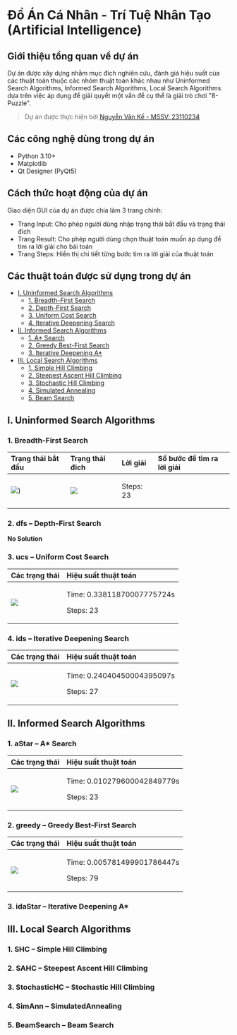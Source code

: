 # Đồ Án Cá Nhân - Trí Tuệ Nhân Tạo (Artificial Intelligence)

## Giới thiệu tổng quan về dự án
Dự án được xây dựng nhằm mục đích nghiên cứu, đánh giá hiệu suất của các thuật toán thuộc các nhóm thuật toán khác nhau như Uninformed Search Algorithms, Informed Search Algorithms, Local Search Algorithms
dựa trên việc áp dụng để giải quyết một vấn đề cụ thể là giải trò chơi "8-Puzzle".
> Dự án được thực hiện bởi [Nguyễn Văn Kế - MSSV: 23110234](https://github.com/nvk3005)

## Các công nghệ dùng trong dự án
- Python 3.10+
- Matplotlib
- Qt Designer (PyQt5)

## Cách thức hoạt động của dự án
Giao diện GUI của dự án được chia làm 3 trang chính:
- Trang Input: Cho phép người dùng nhập trạng thái bắt đầu và trạng thái đích
- Trang Result: Cho phép người dùng chọn thuật toán muốn áp dụng để tìm ra lời giải cho bài toán
- Trang Steps: Hiển thị chi tiết từng bước tìm ra lời giải của thuật toán

## Các thuật toán được sử dụng trong dự án

- [I. Uninformed Search Algorithms](#i-uninformed-search-algorithms)
  - [1. Breadth-First Search](#1-breadth-first-search)
  - [2. Depth-First Search](#2-depth-first-search)
  - [3. Uniform Cost Search](#3-uniform-cost-search)
  - [4. Iterative Deepening Search](#4-iterative-deepening-search)
- [II. Informed Search Algorithms](#ii-informed-search-algorithms)
  - [1. A* Search](#1-a-search)
  - [2. Greedy Best-First Search](#2-greedy-best-first-search)
  - [3. Iterative Deepening A*](#3-iterative-deepening-a)
- [III. Local Search Algorithms](#iii-local-search-algorithms)
  - [1. Simple Hill Climbing](#1-simple-hill-climbing)
  - [2. Steepest Ascent Hill Climbing](#2-steepest-ascent-hill-climbing)
  - [3. Stochastic Hill Climbing](#3-stochastic-hill-climbing)
  - [4. Simulated Annealing](#4-simulated-annealing)
  - [5. Beam Search](#5-beam-search)

## I. Uninformed Search Algorithms
### 1. Breadth-First Search
|Trạng thái bắt đầu|Trạng thái đich|Lời giải|Số bước để tìm ra lời giải|
| :--- | :--- | :---| :---|
| ![](https://github.com/user-attachments/assets/0b25e011-e762-43a8-bedf-9fbecfc7cd7d))| ![](https://github.com/user-attachments/assets/2964a580-521b-43d3-b1e6-523e79e6b52d) |<p>Steps: 23</p>|
### 2. dfs – Depth-First Search
**No Solution**
### 3. ucs – Uniform Cost Search
|Các trạng thái|Hiệu suất thuật toán|
| :--- | :--- |
| ![](https://github.com/user-attachments/assets/b7a98cda-93bb-4bfe-a3c0-a370a19e980d) |<p>Time: 0.33811870007775724s</p><p>Steps: 23</p>|
### 4. ids – Iterative Deepening Search
|Các trạng thái|Hiệu suất thuật toán|
| :--- | :--- |
| ![](https://github.com/user-attachments/assets/b788ce8e-82a2-43ce-a537-f029e27a5c95)|<p>Time: 0.24040450004395097s</p><p>Steps: 27</p>|

## II. Informed Search Algorithms
### 1. aStar – A* Search
|Các trạng thái|Hiệu suất thuật toán|
| :--- | :--- |
| ![](https://github.com/user-attachments/assets/03236232-9ebb-49a4-8b00-a4885c027a4a)|<p>Time: 0.010279600042849779s</p><p>Steps: 23</p>|
### 2. greedy – Greedy Best-First Search
|Các trạng thái|Hiệu suất thuật toán|
| :--- | :--- |
| ![](https://github.com/user-attachments/assets/16e8b254-43bf-45d4-972b-c76981cf251b)|<p>Time: 0.005781499901786447s</p><p>Steps: 79</p>
### 3. idaStar – Iterative Deepening A*

## III. Local Search Algorithms
### 1. SHC – Simple Hill Climbing
### 2. SAHC – Steepest Ascent Hill Climbing
### 3. StochasticHC – Stochastic Hill Climbing
### 4. SimAnn – SimulatedAnnealing
### 5. BeamSearch – Beam Search
